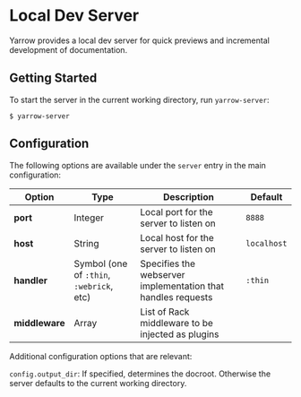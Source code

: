 # Local Dev Server

Yarrow provides a local dev server for quick previews and incremental development of documentation.

## Getting Started

To start the server in the current working directory, run `yarrow-server`:

```
$ yarrow-server
```

## Configuration

The following options are available under the `server` entry in the main configuration:

|Option|Type|Description|Default|
|-|-|-|-|
|**port**|Integer|Local port for the server to listen on|`8888`|
|**host**|String|Local host for the server to listen on|`localhost`|
|**handler**|Symbol (one of `:thin`, `:webrick`, etc)|Specifies the webserver implementation that handles requests|`:thin`|
|**middleware**|Array|List of Rack middleware to be injected as plugins|

Additional configuration options that are relevant:

`config.output_dir`: If specified, determines the docroot. Otherwise the server defaults to the current working directory.

